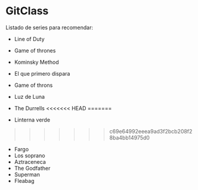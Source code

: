# GitClass

Listado de series para recomendar:

- Line of Duty
- Game of thrones
- Kominsky Method
- El que primero dispara
- Game of throns
- Luz de Luna

- The Durrells
<<<<<<< HEAD
=======
- Linterna verde
>>>>>>> c69e64992eeea9ad3f2bcb208f28ba4bb14975d0
- Fargo
- Los soprano
- Aztraceneca
- The Godfather
- Superman
- Fleabag
